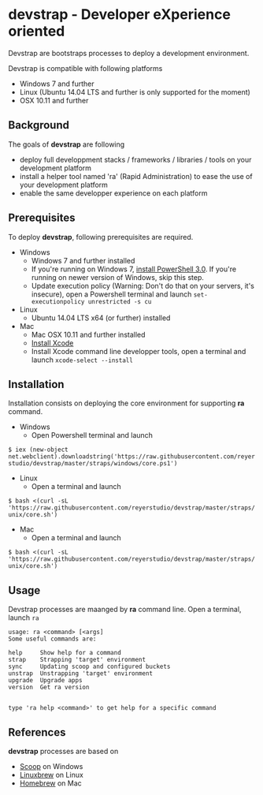 # devstrap - Developer eXperience oriented
Devstrap are bootstraps processes to deploy a development environment.

Devstrap is compatible with following platforms
- Windows 7 and further
- Linux (Ubuntu 14.04 LTS and further is only supported for the moment)
- OSX 10.11 and further

## Background
The goals of **devstrap** are following
- deploy full developpment stacks / frameworks / libraries / tools on your development platform
- install a helper tool named 'ra' (Rapid Administration) to ease the use of your development platform
- enable the same developper experience on each platform

## Prerequisites
To deploy **devstrap**, following prerequisites are required.
- Windows
  - Windows 7 and further installed
  - If you're running on Windows 7, [install PowerShell 3.0](https://www.microsoft.com/en-us/download/details.aspx?id=34595). If you're running on newer version of Windows, skip this step.
  - Update execution policy (Warning: Don't do that on your servers, it's insecure), open a Powershell terminal and launch ```set-executionpolicy unrestricted -s cu```
- Linux
  - Ubuntu 14.04 LTS x64 (or further) installed
- Mac
  - Mac OSX 10.11 and further installed
  - [Install Xcode](https://developer.apple.com/xcode)
  - Install Xcode command line developper tools, open a terminal and launch  ```xcode-select --install```

## Installation
Installation consists on deploying the core environment for supporting **ra** command.
- Windows
  - Open Powershell terminal and launch

```$ iex (new-object net.webclient).downloadstring('https://raw.githubusercontent.com/reyerstudio/devstrap/master/straps/windows/core.ps1')```
- Linux
  - Open a terminal and launch

```$ bash <(curl -sL 'https://raw.githubusercontent.com/reyerstudio/devstrap/master/straps/unix/core.sh')```
- Mac
  - Open a terminal and launch

```$ bash <(curl -sL 'https://raw.githubusercontent.com/reyerstudio/devstrap/master/straps/unix/core.sh')```

## Usage
Devstrap processes are maanged by **ra** command line.
Open a terminal, launch ```ra```
```
usage: ra <command> [<args]
Some useful commands are:

help     Show help for a command
strap    Strapping 'target' environment
sync     Updating scoop and configured buckets
unstrap  Unstrapping 'target' environment
upgrade  Upgrade apps
version  Get ra version


type 'ra help <command>' to get help for a specific command
```

## References
**devstrap** processes are based on
- [Scoop](http://scoop.sh/) on Windows
- [Linuxbrew](http://brew.sh/linuxbrew/) on Linux
- [Homebrew](http://brew.sh/) on Mac

